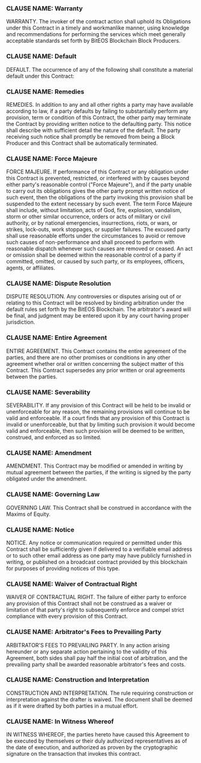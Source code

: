 ### CLAUSE NAME: Warranty
WARRANTY. The invoker of the contract action shall uphold its Obligations under this Contract in a timely and workmanlike manner, using knowledge and recommendations for performing the services which meet generally acceptable standards set forth by BitEOS Blockchain Block Producers.

### CLAUSE NAME: Default
DEFAULT. The occurrence of any of the following shall constitute a material default under this Contract: 

### CLAUSE NAME: Remedies
REMEDIES. In addition to any and all other rights a party may have available according to law, if a party defaults by failing to substantially perform any provision, term or condition of this Contract, the other party may terminate the Contract by providing written notice to the defaulting party. This notice shall describe with sufficient detail the nature of the default. The party receiving such notice shall promptly be removed from being a Block Producer and this Contract shall be automatically terminated. 
  
### CLAUSE NAME: Force Majeure
FORCE MAJEURE. If performance of this Contract or any obligation under this Contract is prevented, restricted, or interfered with by causes beyond either party's reasonable control ("Force Majeure"), and if the party unable to carry out its obligations gives the other party prompt written notice of such event, then the obligations of the party invoking this provision shall be suspended to the extent necessary by such event. The term Force Majeure shall include, without limitation, acts of God, fire, explosion, vandalism, storm or other similar occurrence, orders or acts of military or civil authority, or by national emergencies, insurrections, riots, or wars, or strikes, lock-outs, work stoppages, or supplier failures. The excused party shall use reasonable efforts under the circumstances to avoid or remove such causes of non-performance and shall proceed to perform with reasonable dispatch whenever such causes are removed or ceased. An act or omission shall be deemed within the reasonable control of a party if committed, omitted, or caused by such party, or its employees, officers, agents, or affiliates. 
  
### CLAUSE NAME: Dispute Resolution
DISPUTE RESOLUTION. Any controversies or disputes arising out of or relating to this Contract will be resolved by binding arbitration under the default rules set forth by the BitEOS Blockchain. The arbitrator's award will be final, and judgment may be entered upon it by any court having proper jurisdiction. 
  
### CLAUSE NAME: Entire Agreement
ENTIRE AGREEMENT. This Contract contains the entire agreement of the parties, and there are no other promises or conditions in any other agreement whether oral or written concerning the subject matter of this Contract. This Contract supersedes any prior written or oral agreements between the parties. 

### CLAUSE NAME: Severability
SEVERABILITY. If any provision of this Contract will be held to be invalid or unenforceable for any reason, the remaining provisions will continue to be valid and enforceable. If a court finds that any provision of this Contract is invalid or unenforceable, but that by limiting such provision it would become valid and enforceable, then such provision will be deemed to be written, construed, and enforced as so limited. 

### CLAUSE NAME: Amendment
AMENDMENT. This Contract may be modified or amended in writing by mutual agreement between the parties, if the writing is signed by the party obligated under the amendment. 

### CLAUSE NAME: Governing Law
GOVERNING LAW. This Contract shall be construed in accordance with the Maxims of Equity. 

### CLAUSE NAME: Notice
NOTICE. Any notice or communication required or permitted under this Contract shall be sufficiently given if delivered to a verifiable email address or to such other email address as one party may have publicly furnished in writing, or published on a broadcast contract provided by this blockchain for purposes of providing notices of this type. 
### CLAUSE NAME: Waiver of Contractual Right
WAIVER OF CONTRACTUAL RIGHT. The failure of either party to enforce any provision of this Contract shall not be construed as a waiver or limitation of that party's right to subsequently enforce and compel strict compliance with every provision of this Contract. 

### CLAUSE NAME: Arbitrator's Fees to Prevailing Party
ARBITRATOR'S FEES TO PREVAILING PARTY. In any action arising hereunder or any separate action pertaining to the validity of this Agreement, both sides shall pay half the initial cost of arbitration, and the prevailing party shall be awarded reasonable arbitrator's fees and costs.
  
### CLAUSE NAME: Construction and Interpretation
CONSTRUCTION AND INTERPRETATION. The rule requiring construction or interpretation against the drafter is waived. The document shall be deemed as if it were drafted by both parties in a mutual effort. 
  
### CLAUSE NAME: In Witness Whereof
IN WITNESS WHEREOF, the parties hereto have caused this Agreement to be executed by themselves or their duly authorized representatives as of the date of execution, and authorized as proven by the cryptographic signature on the transaction that invokes this contract.
